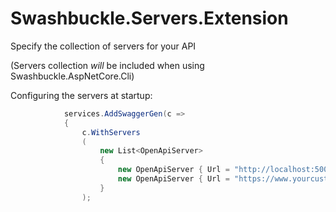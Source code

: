 # Swashbuckle.Servers.Extension
Specify the collection of servers for your API

(Servers collection *will* be included when using Swashbuckle.AspNetCore.Cli)

Configuring the servers at startup:

```csharp
            services.AddSwaggerGen(c =>
            {
                c.WithServers
                (
                    new List<OpenApiServer>
                    {
                        new OpenApiServer { Url = "http://localhost:5000" },
                        new OpenApiServer { Url = "https://www.yourcustomdomain.com" }
                    }
                );
```
